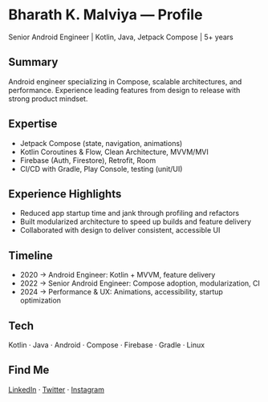 # Bharath K. Malviya — Profile

Senior Android Engineer | Kotlin, Java, Jetpack Compose | 5+ years

## Summary
Android engineer specializing in Compose, scalable architectures, and performance.
Experience leading features from design to release with strong product mindset.

## Expertise
- Jetpack Compose (state, navigation, animations)
- Kotlin Coroutines & Flow, Clean Architecture, MVVM/MVI
- Firebase (Auth, Firestore), Retrofit, Room
- CI/CD with Gradle, Play Console, testing (unit/UI)

## Experience Highlights
- Reduced app startup time and jank through profiling and refactors
- Built modularized architecture to speed up builds and feature delivery
- Collaborated with design to deliver consistent, accessible UI

## Timeline
- 2020 → Android Engineer: Kotlin + MVVM, feature delivery
- 2022 → Senior Android Engineer: Compose adoption, modularization, CI
- 2024 → Performance & UX: Animations, accessibility, startup optimization

## Tech
Kotlin · Java · Android · Compose · Firebase · Gradle · Linux

## Find Me
[LinkedIn](https://www.linkedin.com/in/bharath-k-malviya) · [Twitter](https://twitter.com/BharathKmalviya) · [Instagram](https://instagram.com/i27_0_0_i)


